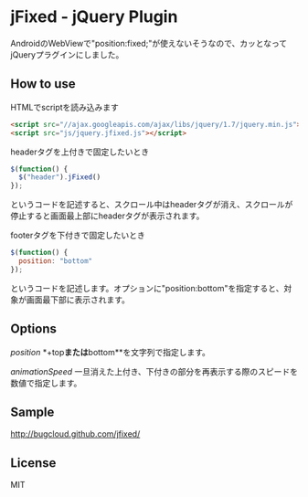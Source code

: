 # jFixed - jQuery Plugin

AndroidのWebViewで"position:fixed;"が使えないそうなので、カッとなってjQueryプラグインにしました。

## How to use
HTMLでscriptを読み込みます
```html
<script src="//ajax.googleapis.com/ajax/libs/jquery/1.7/jquery.min.js"></script>
<script src="js/jquery.jfixed.js"></script>
```

headerタグを上付きで固定したいとき
```javascript
$(function() {
  $("header").jFixed()
});
```
というコードを記述すると、スクロール中はheaderタグが消え、スクロールが停止すると画面最上部にheaderタグが表示されます。

footerタグを下付きで固定したいとき
```javascript
$(function() {
  position: "bottom"
});
```
というコードを記述します。オプションに"position:bottom"を指定すると、対象が画面最下部に表示されます。

## Options

*position*
*+top**または**bottom**を文字列で指定します。

*animationSpeed*
一旦消えた上付き、下付きの部分を再表示する際のスピードを数値で指定します。

## Sample
http://bugcloud.github.com/jfixed/

## License
MIT
